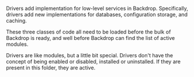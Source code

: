Drivers add implementation for low-level services in Backdrop.  Specifically,
drivers add new implementations for databases, configuration storage, and
caching.

These three classes of code all need to be loaded before the bulk of Backdrop
is ready, and well before Backdrop can find the list of active modules.

Drivers are like modules, but a little bit special.  Drivers don't have the
concept of being enabled or disabled, installed or uninstalled.  If they are
present in this folder, they are active.
